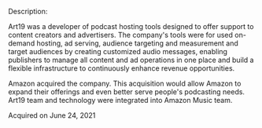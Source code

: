 Description:

Art19 was a developer of podcast hosting tools designed to offer support to content creators and advertisers. The company's tools were for used on-demand hosting, ad serving, audience targeting and measurement and target audiences by creating customized audio messages, enabling publishers to manage all content and ad operations in one place and build a flexible infrastructure to continuously enhance revenue opportunities.

Amazon acquired the company. This acquisition would allow Amazon to expand their offerings and even better serve people's podcasting needs. Art19 team and technology were integrated into Amazon Music team.

Acquired on June 24, 2021